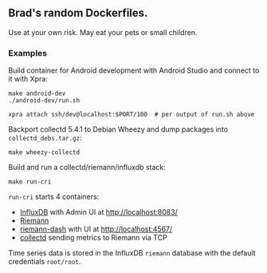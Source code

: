 ## Brad's random Dockerfiles.

Use at your own risk. May eat your pets or small children.

### Examples ###

Build container for Android development with Android Studio and
connect to it with Xpra:

    make android-dev
    ./android-dev/run.sh

    xpra attach ssh/dev@localhost:$PORT/100  # per output of run.sh above

Backport collectd 5.4.1 to Debian Wheezy and dump packages into
`collectd_debs.tar.gz`:

    make wheezy-collectd

Build and run a collectd/riemann/influxdb stack:

    make run-cri

`run-cri` starts 4 containers:

* [InfluxDB](http://influxdb.com/) with Admin UI at <http://localhost:8083/>
* [Riemann](http://riemann.io/)
* [riemann-dash](http://riemann.io/dashboard.html) with UI at <http://localhost:4567/>
* [collectd](http://collectd.org/) sending metrics to Riemann via TCP

Time series data is stored in the InfluxDB `riemann` database with the
default credentials `root/root`.
